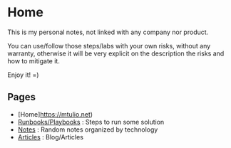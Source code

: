 # Home

This is my personal notes, not linked with any company nor product.

You can use/follow those steps/labs with your own risks, without any warranty, otherwise it will be very explicit on the description the risks and how to mitigate it.

Enjoy it! =)


## Pages

- [Home]https://mtulio.net)
- [Runbooks/Playbooks](https://mtulio.net/notes) : Steps to run some solution
- [Notes](https://mtulio.net/notes) : Random notes organized by technology
- [Articles](https://mtulio.net/articles) : Blog/Articles

<!--

## Pages


To generate this refences
 for F in $(find root/ |grep .md); do PATHNAME="$( echo $F |awk -F'root' '{print$2}' |awk -F'.md' '{print$1}')"; echo -e "[$PATHNAME]($PATHNAME)\n"; done


[/index](/index)

[/notes/references](/notes/references)

[/notes/automation/ansible](/notes/automation/ansible)

[/notes/automation/rundeck](/notes/automation/rundeck)

[/notes/cloud/aws-iam](/notes/cloud/aws-iam)

[/notes/cloud/aws-network](/notes/cloud/aws-network)

[/notes/cloud/cloud-init](/notes/cloud/cloud-init)

[/notes/cloud/aws-cli](/notes/cloud/aws-cli)

[/notes/linux/wsl](/notes/linux/wsl)

[/notes/linux/vdo](/notes/linux/vdo)

[/notes/linux/syst](/notes/linux/syst)

[/notes/linux/ssh](/notes/linux/ssh)

[/notes/linux/shell](/notes/linux/shell)

[/notes/linux/vi](/notes/linux/vi)

[/notes/linux/openssl](/notes/linux/openssl)

[/notes/linux/firewall-](/notes/linux/firewall-)

[/notes/linux/](/notes/linux/)

[/notes/linux/network_knife](/notes/linux/network_knife)

[/notes/linux/curl](/notes/linux/curl)

[/notes/linux/log_parser](/notes/linux/log_parser)

[/notes/linux/gnome](/notes/linux/gnome)

[/notes/observability/prometheus](/notes/observability/prometheus)

[/notes/observability/graylog](/notes/observability/graylog)

[/notes/observability/netdata](/notes/observability/netdata)

[/notes/db/elasticsearch/README](/notes/db/elasticsearch/README)

[/notes/db/mongo](/notes/db/mongo)

[/notes/db/MongoDB-deployment](/notes/db/MongoDB-deployment)

[/notes/db/mysql](/notes/db/mysql)

[/notes/db/redis](/notes/db/redis)

[/notes/development/git](/notes/development/git)

[/notes/development/python-lambda](/notes/development/python-lambda)

[/notes/development/python-basic](/notes/development/python-basic)

[/notes/development/python-install](/notes/development/python-install)

[/notes/development/tool-jq](/notes/development/tool-jq)

[/notes/development/lang_go](/notes/development/lang_go)

[/notes/development/python-pypi](/notes/development/python-pypi)

[/notes/development/lang_c](/notes/development/lang_c)

[/notes/development/python-tips](/notes/development/python-tips)

[/notes/development/yaml](/notes/development/yaml)

[/notes/container/kubernetes/KubeQuiz](/notes/container/kubernetes/KubeQuiz)

[/notes/container/kubernetes/KubeExercises](/notes/container/kubernetes/KubeExercises)

[/notes/container/kubernetes/course-EKS_DeepDive](/notes/container/kubernetes/course-EKS_DeepDive)

[/notes/container/kubernetes](/notes/container/kubernetes)

[/notes/container/openshift/pipelines](/notes/container/openshift/pipelines)

[/notes/certifications/LPIC3-303/README](/notes/certifications/LPIC3-303/README)

[/notes/certifications/LPIC3-303/Course_LA](/notes/certifications/LPIC3-303/Course_LA)

[/notes/tools/wireshark](/notes/tools/wireshark)

-->

